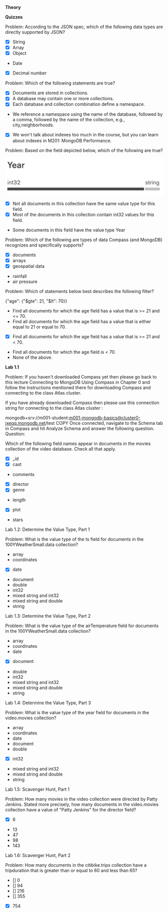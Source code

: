**Theory**

**Quizzes**

Problem:
According to the JSON spec, which of the following data types are directly supported by JSON?

- [X] String
- [X] Array
- [X] Object
- Date
- [X] Decimal number

Problem:
Which of the following statements are true?

- [X] Documents are stored in collections.
- [X] A database may contain one or more collections.
- [X] Each database and collection combination define a namespace.
- We reference a namespace using the name of the database, followed by a comma, followed by the name of the collection, e.g., city,neighborhoods.
- [X] We won't talk about indexes too much in the course, but you can learn about indexes in M201: MongoDB Performance.

Problem:
Based on the field depicted below, which of the following are true?

![alt text](./Quiz01.png  "Problem")

- [X] Not all documents in this collection have the same value type for this field.
- [X] Most of the documents in this collection contain int32 values for this field.
- Some documents in this field have the value type Year

Problem:
Which of the following are types of data Compass (and MongoDB) recognizes and specifically supports?

- [X] documents
- [X] arrays
- [X] geospatial data
- rainfall
- air pressure

Problem:
Which of statements below best describes the following filter?

{"age": {"$gte": 21, "$lt": 70}}

- Find all documents for which the age field has a value that is >= 21 and <= 70.
- Find all documents for which the age field has a value that is either equal to 21 or equal to 70.
- [X] Find all documents for which the age field has a value that is >= 21 and < 70.
- Find all documents for which the age field is < 70.
- None of the above.

**Lab 1.1**

Problem:
If you haven't downloaded Compass yet then please go back to this lecture Connecting to MongoDB Using Compass in Chapter 0 and follow the instructions mentioned there for downloading Compass and connecting to the class Atlas cluster.

If you have already downloaded Compass then please use this connection string for connecting to the class Atlas cluster :

mongodb+srv://m001-student:m001-mongodb-basics@cluster0-jxeqq.mongodb.net/test
 COPY
Once connected, navigate to the Schema tab in Compass and hit Analyze Schema and answer the following question.
Question:

Which of the following field names appear in documents in the movies collection of the video database. Check all that apply.

- [X] _id
- [X] cast
- comments
- [X] director
- [X] genre
- length
- [X] plot
- stars

Lab 1.2: Determine the Value Type, Part 1

Problem:
What is the value type of the ts field for documents in the 100YWeatherSmall.data collection?

- array
- coordinates
- [X] date
- document
- double
- int32 
- mixed string and int32
- mixed string and double
- string

Lab 1.3: Determine the Value Type, Part 2

Problem:
What is the value type of the airTemperature field for documents in the 100YWeatherSmall.data collection?

- array
- coordinates
- date
- [X] document
- double
- int32
- mixed string and int32
- mixed string and double
- string

Lab 1.4: Determine the Value Type, Part 3

Problem:
What is the value type of the year field for documents in the video.movies collection?

- array
- coordinates
- date
- document
- double
- [X] int32
- mixed string and int32
- mixed string and double
- string

Lab 1.5: Scavenger Hunt, Part 1

Problem:
How many movies in the video collection were directed by Patty Jenkins. Stated more precisely, how many documents in the video.movies collection have a value of "Patty Jenkins" for the director field?

- [X] 6
- 13
- 47
- 98
- 143

Lab 1.6: Scavenger Hunt, Part 2

Problem:
How many documents in the citibike.trips collection have a tripduration that is greater than or equal to 60 and less than 65?

- [] 0
- [] 94
- [] 216
- [] 355
- [X] 754